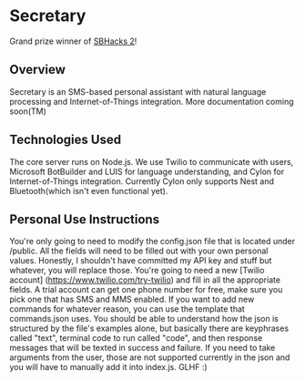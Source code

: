 # Secretary

Grand prize winner of [SBHacks 2](http://www.sbhacks.com/)!

## Overview

Secretary is an SMS-based personal assistant with natural language processing and Internet-of-Things integration.  More documentation coming soon(TM)

## Technologies Used

The core server runs on Node.js.  We use Twilio to communicate with users, Microsoft BotBuilder and LUIS for language understanding, and Cylon for Internet-of-Things integration.  Currently Cylon only supports Nest and Bluetooth(which isn't even functional yet).

## Personal Use Instructions

You're only going to need to modify the config.json file that is located under /public. All the fields will need to be filled out with your own personal values. Honestly, I shouldn't have committed my API key and stuff but whatever, you will replace those. You're going to need a new [Twilio account] (https://www.twilio.com/try-twilio) and fill in all the appropriate fields. A trial account can get one phone number for free, make sure you pick one that has SMS and MMS enabled. If you want to add new commands for whatever reason, you can use the template that commands.json uses. You should be able to understand how the json is structured by the file's examples alone, but basically there are keyphrases called "text", terminal code to run called "code", and then response messages that will be texted in success and failure. If you need to take arguments from the user, those are not supported currently in the json and you will have to manually add it into index.js. GLHF :)
